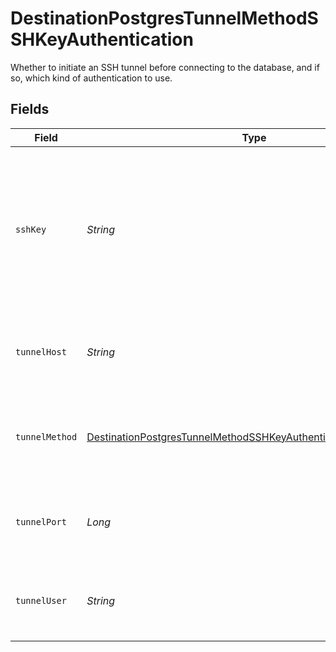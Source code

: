 # DestinationPostgresTunnelMethodSSHKeyAuthentication

Whether to initiate an SSH tunnel before connecting to the database, and if so, which kind of authentication to use.


## Fields

| Field                                                                                                                                                     | Type                                                                                                                                                      | Required                                                                                                                                                  | Description                                                                                                                                               | Example                                                                                                                                                   |
| --------------------------------------------------------------------------------------------------------------------------------------------------------- | --------------------------------------------------------------------------------------------------------------------------------------------------------- | --------------------------------------------------------------------------------------------------------------------------------------------------------- | --------------------------------------------------------------------------------------------------------------------------------------------------------- | --------------------------------------------------------------------------------------------------------------------------------------------------------- |
| `sshKey`                                                                                                                                                  | *String*                                                                                                                                                  | :heavy_check_mark:                                                                                                                                        | OS-level user account ssh key credentials in RSA PEM format ( created with ssh-keygen -t rsa -m PEM -f myuser_rsa )                                       |                                                                                                                                                           |
| `tunnelHost`                                                                                                                                              | *String*                                                                                                                                                  | :heavy_check_mark:                                                                                                                                        | Hostname of the jump server host that allows inbound ssh tunnel.                                                                                          |                                                                                                                                                           |
| `tunnelMethod`                                                                                                                                            | [DestinationPostgresTunnelMethodSSHKeyAuthenticationTunnelMethod](../../models/shared/DestinationPostgresTunnelMethodSSHKeyAuthenticationTunnelMethod.md) | :heavy_check_mark:                                                                                                                                        | Connect through a jump server tunnel host using username and ssh key                                                                                      |                                                                                                                                                           |
| `tunnelPort`                                                                                                                                              | *Long*                                                                                                                                                    | :heavy_check_mark:                                                                                                                                        | Port on the proxy/jump server that accepts inbound ssh connections.                                                                                       | 22                                                                                                                                                        |
| `tunnelUser`                                                                                                                                              | *String*                                                                                                                                                  | :heavy_check_mark:                                                                                                                                        | OS-level username for logging into the jump server host.                                                                                                  |                                                                                                                                                           |